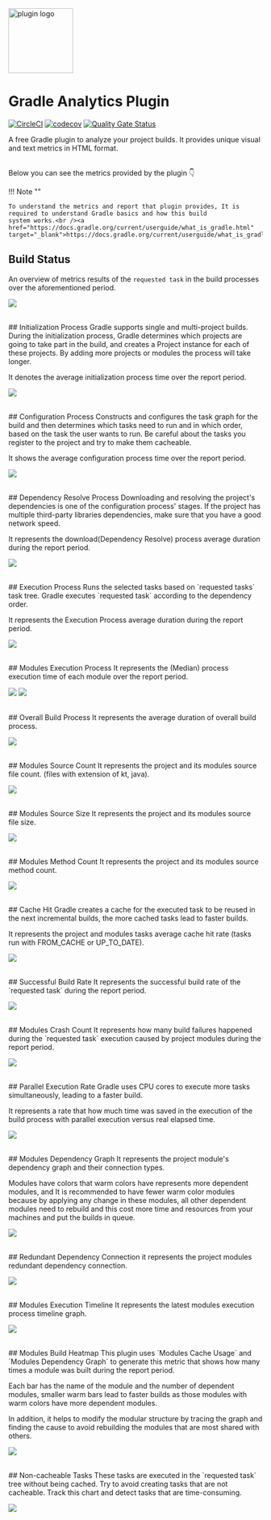<!--
 MIT License
 Copyright (c) 2022 Mehdi Janbarari (@janbarari)

 Permission is hereby granted, free of charge, to any person obtaining a copy
 of this software and associated documentation files (the "Software"), to deal
 in the Software without restriction, including without limitation the rights
 to use, copy, modify, merge, publish, distribute, sublicense, and/or sell
 copies of the Software, and to permit persons to whom the Software is
 furnished to do so, subject to the following conditions:

 The above copyright notice and this permission notice shall be included in all
 copies or substantial portions of the Software.

 THE SOFTWARE IS PROVIDED "AS IS", WITHOUT WARRANTY OF ANY KIND, EXPRESS OR
 IMPLIED, INCLUDING BUT NOT LIMITED TO THE WARRANTIES OF MERCHANTABILITY,
 FITNESS FOR A PARTICULAR PURPOSE AND NONINFRINGEMENT. IN NO EVENT SHALL THE
 AUTHORS OR COPYRIGHT HOLDERS BE LIABLE FOR ANY CLAIM, DAMAGES OR OTHER
 LIABILITY, WHETHER IN AN ACTION OF CONTRACT, TORT OR OTHERWISE, ARISING FROM,
 OUT OF OR IN CONNECTION WITH THE SOFTWARE OR THE USE OR OTHER DEALINGS IN THE
 SOFTWARE.
-->

<img src="img/plugin-logo.png" alt="plugin logo" width="128"/>

# Gradle Analytics Plugin
[![CircleCI](https://circleci.com/gh/janbarari/gradle-analytics-plugin/tree/develop.svg?style=svg)](https://circleci.com/gh/janbarari/gradle-analytics-plugin/tree/develop)
[![codecov](https://codecov.io/gh/janbarari/gradle-analytics-plugin/branch/develop/graph/badge.svg)](https://codecov.io/gh/janbarari/gradle-analytics-plugin)
[![Quality Gate Status](https://sonarcloud.io/api/project_badges/measure?project=janbarari_gradle-analytics-plugin&metric=alert_status)](https://sonarcloud.io/dashboard?id=janbarari_gradle-analytics-plugin)

A free Gradle plugin to analyze your project builds. It provides unique visual and text metrics in HTML format.

<br/>
Below you can see the metrics provided by the plugin 👇

!!! Note ""
    
    To understand the metrics and report that plugin provides, It is required to understand Gradle basics and how this build
    system works.<br /><a href="https://docs.gradle.org/current/userguide/what_is_gradle.html" target="_blank">https://docs.gradle.org/current/userguide/what_is_gradle.html</a>

## Build Status
An overview of metrics results of the `requested task` in the build processes over the aforementioned period.

![](img/build-status.png)

<br/>
## Initialization Process
Gradle supports single and multi-project builds. During the initialization process, Gradle determines which projects are going to take part in the build, and creates a Project instance for each of these projects. By adding more projects or modules the process will take longer.

It denotes the average initialization process time over the report period.

![](img/initialization-process.png)

<br/>
## Configuration Process
Constructs and configures the task graph for the build and then determines which tasks need to run and in which order, based on the task the user wants to run. Be careful about the tasks you register to the project and try to make them cacheable.

It shows the average configuration process time over the report period.

![](img/configuration-process.png)

<br/>
## Dependency Resolve Process
Downloading and resolving the project's dependencies is one of the configuration process' stages. If the project has multiple third-party libraries dependencies, make sure that you have a good network speed.

It represents the download(Dependency Resolve) process average duration during the report period.

![](img/dependency-resolve-process.png)

<br/>
## Execution Process
Runs the selected tasks based on `requested tasks` task tree. Gradle executes `requested task` according to the dependency order.

It represents the Execution Process average duration during the report period.

![](img/execution-process.png)

<br/>
## Modules Execution Process
It represents the (Median) process execution time of each module over the report period.

![](img/module-execution-process-1.png)
![](img/module-execution-process-2.png)

<br/>
## Overall Build Process
It represents the average duration of overall build process.

![](img/overall-build-process.png)

<br/>
## Modules Source Count
It represents the project and its modules source file count. (files with extension of kt, java).

![](img/modules-source-count.png)

<br/>
## Modules Source Size
It represents the project and its modules source file size.

![](img/modules-source-size.png)

<br/>
## Modules Method Count
It represents the project and its modules source method count.

![](img/modules-method-count.png)

<br/>
## Cache Hit
Gradle creates a cache for the executed task to be reused in the next incremental builds, the more cached tasks lead to faster builds.

It represents the project and modules tasks average cache hit rate (tasks run with FROM_CACHE or UP_TO_DATE).

![](img/cache-hit.png)

<br/>
## Successful Build Rate
It represents the successful build rate of the `requested task` during the report period.

![](img/successful-build-rate.png)

<br/>
## Modules Crash Count
It represents how many build failures happened during the `requested task` execution caused by project modules during the report period.

![](img/modules-crash-count.png)

<br/>
## Parallel Execution Rate
Gradle uses CPU cores to execute more tasks simultaneously, leading to a faster build.

It represents a rate that how much time was saved in the execution of the build process with parallel execution versus real elapsed time.

![](img/parallel-execution-rate.png)

<br/>
## Modules Dependency Graph
It represents the project module's dependency graph and their connection types.

Modules have colors that warm colors have represents more dependent modules, and It is recommended to have fewer warm color modules because by applying any change in these modules, all other dependent modules need to rebuild and this cost more time and resources from your machines and put the builds in queue.

![](img/modules-dependency-graph.gif)

<br/>
## Redundant Dependency Connection
it represents the project modules redundant dependency connection.

![](img/redundant-dependency-connection.png)

<br/>
## Modules Execution Timeline
It represents the latest modules execution process timeline graph.

![](img/modules-execution-timeline.png)

<br/>
## Modules Build Heatmap
This plugin uses `Modules Cache Usage` and `Modules Dependency Graph` to generate this metric that shows how many times a module was built during the report period.

Each bar has the name of the module and the number of dependent modules, smaller warm bars lead to faster builds as those modules with warm colors have more dependent modules.

In addition, it helps to modify the modular structure by tracing the graph and finding the cause to avoid rebuilding the modules that are most shared with others.

![](img/modules-build-heatmap.png)

<br/>
## Non-cacheable Tasks
These tasks are executed in the `requested task` tree without being cached. Try to avoid creating tasks that are not cacheable. Track this chart and detect tasks that are time-consuming.

![](img/non-cacheable-tasks.png)

<br/><br/><br/>